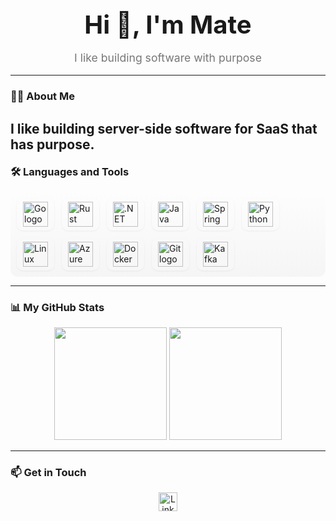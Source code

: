 <h1 align="center" style="font-size:2.5rem;font-weight:700;margin-bottom:10px;">
  Hi 👋, I'm Mate
</h1>

<p align="center" style="font-size:1.1rem;color:#777;">
  I like building software with purpose
</p>

---

### 👨‍💻 About Me
I like building server-side software for SaaS that has purpose.
---

<h3 align="left" style="margin-top:20px;">🛠 Languages and Tools</h3>

<div style="display:flex;flex-wrap:wrap;gap:12px;align-items:center;justify-content:flex-start;padding:10px;border-radius:12px;background:linear-gradient(180deg, rgba(255,255,255,0.02), rgba(0,0,0,0.03));">
  <span title="Go" style="padding:6px 10px;border-radius:10px;background:rgba(255,255,255,0.05);box-shadow:0 1px 3px rgba(0,0,0,0.06);">
    <img src="https://cdn.jsdelivr.net/gh/devicons/devicon/icons/go/go-original-wordmark.svg" height="40" alt="Go logo"/>
  </span>
  <span title="Rust" style="padding:6px 10px;border-radius:10px;background:rgba(255,255,255,0.05);box-shadow:0 1px 3px rgba(0,0,0,0.06);">
    <img src="https://cdn.jsdelivr.net/gh/devicons/devicon/icons/rust/rust-original.svg" height="40" alt="Rust logo"/>
  </span>
  <span title=".NET" style="padding:6px 10px;border-radius:10px;background:rgba(255,255,255,0.05);box-shadow:0 1px 3px rgba(0,0,0,0.06);">
    <img src="https://cdn.jsdelivr.net/gh/devicons/devicon/icons/dot-net/dot-net-plain-wordmark.svg" height="40" alt=".NET logo"/>
  </span>
  <span title="Java" style="padding:6px 10px;border-radius:10px;background:rgba(255,255,255,0.05);box-shadow:0 1px 3px rgba(0,0,0,0.06);">
    <img src="https://cdn.jsdelivr.net/gh/devicons/devicon/icons/java/java-original.svg" height="40" alt="Java logo"/>
  </span>
  <span title="Spring" style="padding:6px 10px;border-radius:10px;background:rgba(255,255,255,0.05);box-shadow:0 1px 3px rgba(0,0,0,0.06);">
    <img src="https://cdn.jsdelivr.net/gh/devicons/devicon/icons/spring/spring-original.svg" height="40" alt="Spring logo"/>
  </span>
  <span title="Python" style="padding:6px 10px;border-radius:10px;background:rgba(255,255,255,0.05);box-shadow:0 1px 3px rgba(0,0,0,0.06);">
    <img src="https://cdn.jsdelivr.net/gh/devicons/devicon/icons/python/python-original.svg" height="40" alt="Python logo"/>
  </span>
  <span title="Linux" style="padding:6px 10px;border-radius:10px;background:rgba(255,255,255,0.05);box-shadow:0 1px 3px rgba(0,0,0,0.06);">
    <img src="https://cdn.jsdelivr.net/gh/devicons/devicon/icons/linux/linux-original.svg" height="40" alt="Linux logo"/>
  </span>
  <span title="Azure" style="padding:6px 10px;border-radius:10px;background:rgba(255,255,255,0.05);box-shadow:0 1px 3px rgba(0,0,0,0.06);">
    <img src="https://cdn.jsdelivr.net/gh/devicons/devicon/icons/azure/azure-original.svg" height="40" alt="Azure logo"/>
  </span>
  <span title="Docker" style="padding:6px 10px;border-radius:10px;background:rgba(255,255,255,0.05);box-shadow:0 1px 3px rgba(0,0,0,0.06);">
    <img src="https://cdn.jsdelivr.net/gh/devicons/devicon/icons/docker/docker-plain-wordmark.svg" height="40" alt="Docker logo"/>
  </span>
  <span title="Git" style="padding:6px 10px;border-radius:10px;background:rgba(255,255,255,0.05);box-shadow:0 1px 3px rgba(0,0,0,0.06);">
    <img src="https://cdn.jsdelivr.net/gh/devicons/devicon/icons/git/git-original.svg" height="40" alt="Git logo"/>
  </span>
  <span title="Apache Kafka" style="padding:6px 10px;border-radius:10px;background:rgba(255,255,255,0.05);box-shadow:0 1px 3px rgba(0,0,0,0.06);">
    <img src="https://cdn.jsdelivr.net/gh/devicons/devicon/icons/apachekafka/apachekafka-original.svg" height="40" alt="Kafka logo"/>
  </span>
</div>

---

### 📊 My GitHub Stats

<p align="center">
  <img src="https://github-readme-stats.vercel.app/api?username=Ka10ken1&show_icons=true&theme=transparent&hide_border=true&include_all_commits=true&count_private=false&hide_rank=true" height="180"/>
  <img src="https://streak-stats.demolab.com?user=Ka10ken1&locale=en&mode=daily&theme=dark&hide_border=false&border_radius=5" height="180"/>
</p>

---

### 📫 Get in Touch

<div align="center" style="margin-top:10px;">
  <a href="https://www.linkedin.com/in/mate-kopaliani-8838a7277/" target="_blank">
    <img src="https://img.shields.io/static/v1?message=LinkedIn&logo=linkedin&label=&color=0077B5&logoColor=white&style=for-the-badge" height="30" alt="LinkedIn"/>
  </a>
</div>

